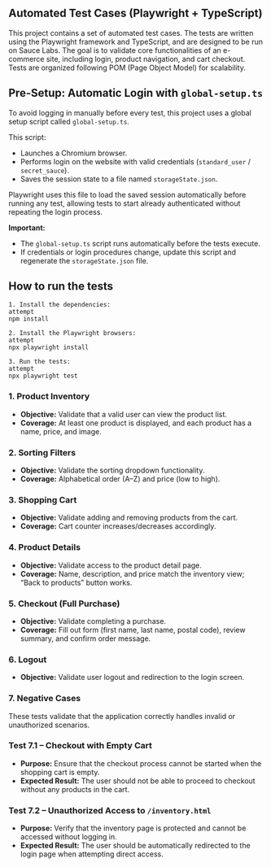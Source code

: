 ## Automated Test Cases (Playwright + TypeScript)

This project contains a set of automated test cases. The tests are written using the Playwright framework and TypeScript, and are designed to be run on Sauce Labs. The goal is to validate core functionalities of an e-commerce site, including login, product navigation, and cart checkout. Tests are organized following POM (Page Object Model) for scalability.

## Pre-Setup: Automatic Login with `global-setup.ts`

To avoid logging in manually before every test, this project uses a global setup script called `global-setup.ts`.

This script:  
- Launches a Chromium browser.  
- Performs login on the website with valid credentials (`standard_user` / `secret_sauce`).  
- Saves the session state to a file named `storageState.json`.

Playwright uses this file to load the saved session automatically before running any test, allowing tests to start already authenticated without repeating the login process.

**Important:**  
- The `global-setup.ts` script runs automatically before the tests execute.  
- If credentials or login procedures change, update this script and regenerate the `storageState.json` file.


## How to run the tests

    1. Install the dependencies:
    attempt
    npm install

    2. Install the Playwright browsers:
    attempt
    npx playwright install

    3. Run the tests:
    attempt
    npx playwright test


### 1. Product Inventory
- **Objective:** Validate that a valid user can view the product list.  
- **Coverage:** At least one product is displayed, and each product has a name, price, and image.

### 2. Sorting Filters
- **Objective:** Validate the sorting dropdown functionality.  
- **Coverage:** Alphabetical order (A–Z) and price (low to high).

### 3. Shopping Cart
- **Objective:** Validate adding and removing products from the cart.  
- **Coverage:** Cart counter increases/decreases accordingly.

### 4. Product Details
- **Objective:** Validate access to the product detail page.  
- **Coverage:** Name, description, and price match the inventory view; “Back to products” button works.

### 5. Checkout (Full Purchase)
- **Objective:** Validate completing a purchase.  
- **Coverage:** Fill out form (first name, last name, postal code), review summary, and confirm order message.

### 6. Logout
- **Objective:** Validate user logout and redirection to the login screen.


### 7. Negative Cases  
These tests validate that the application correctly handles invalid or unauthorized scenarios.  

### Test 7.1 – Checkout with Empty Cart  
- **Purpose:** Ensure that the checkout process cannot be started when the shopping cart is empty.  
- **Expected Result:** The user should not be able to proceed to checkout without any products in the cart.  

### Test 7.2 – Unauthorized Access to `/inventory.html`  
- **Purpose:** Verify that the inventory page is protected and cannot be accessed without logging in.  
- **Expected Result:** The user should be automatically redirected to the login page when attempting direct access.  




